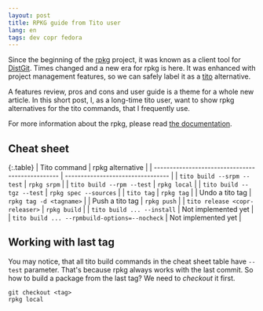 ```yaml
---
layout: post
title: RPKG guide from Tito user
lang: en
tags: dev copr fedora
---
```


Since the beginning of the [rpkg](https://pagure.io/rpkg-util) project, it was known as a client tool for [DistGit](https://clime.github.io/2017/05/20/DistGit-1.0.html). Times changed and a new era for rpkg is here. It was enhanced with project management features, so we can safely label it as a [tito](https://github.com/dgoodwin/tito) alternative.

A features review, pros and cons and user guide is a theme for a whole new article. In this short post, I, as a long-time tito user, want to show rpkg alternatives for the tito commands, that I frequently use.

For more information about the rpkg, please read [the documentation](https://docs.pagure.org/rpkg-util).


## Cheat sheet

{:.table}
| Tito command                                     | rpkg alternative                  |
| ------------------------------------------------ | --------------------------------- |
| `tito build --srpm --test`                       | `rpkg srpm`                       |
| `tito build --rpm --test`                        | `rpkg local`                      |
| `tito build --tgz --test`                        | `rpkg spec --sources`             |
| `tito tag`                                       | `rpkg tag`                        |
| Undo a tito tag                                  | `rpkg tag -d <tagname>`           |
| Push a tito tag                                  | `rpkg push`                       |
| `tito release <copr-releaser>`                   | `rpkg build`                      |
| `tito build ... --install`                       | Not implemented yet               |
| `tito build ... --rpmbuild-options=--nocheck`    | Not implemented yet               |


## Working with last tag

You may notice, that all tito build commands in the cheat sheet table have `--test` parameter. That's because rpkg always works with the last commit. So how to build a package from the last tag? We need to _checkout_ it first.

    git checkout <tag>
    rpkg local
